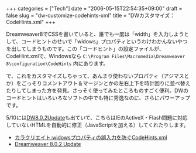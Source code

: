 +++
categories = ["Tech"]
date = "2006-05-15T22:54:35+09:00"
draft = false
slug = "dw-customize-codehints-xml"
title = "DWカスタマイズ：CodeHints.xml"
+++

Dreamweaver8でCSSを書いていると、誰でも一度は「width」を入力しようとして、コードヒントのせいで「widows」プロパティというわけわかんないやつを出してしまうものです。この「コードヒント」の設定ファイルが、CodeHint.xmlで、Windowsなら `C:\Program Files\Macromedia\Dreamweaver 8\configuration\CodeHints` 内にあります。

で、これをカスタマイズしちゃって、あんまり使わないプロパティ（アジマスとか）をごっそりコメントアウト＆マージンとかの左右上下を時計回りに並べ替えたりしてしまった方を発見。さっそく使ってみたところものすごく便利。DWのコードヒントはいろいろなソフトの中でも特に秀逸なのに、さらにパワーアップです。

5/10には[DW8.0.2Update](http://www.adobe.com/jp/support/dreamweaver/downloads_updaters.html)も出ていて、こちらはIEのActiveX - Flash問題に対応していないHTMLを自動的に修正（JavaScriptを加える）してくれたりします。

- [カラクリエイト:widowsプロパティの誤入力を防ぐCodeHints.xml](http://www.extype.com/karakuri/archives/2006/03/dreamweaver.html)  
- [Dreamweaver 8.0.2 Update](http://www.adobe.com/jp/support/dreamweaver/downloads_updaters.html#dw8)

